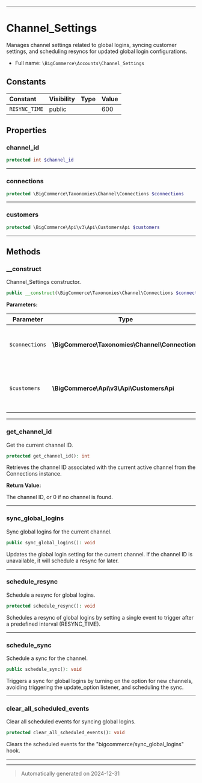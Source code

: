 ***

# Channel_Settings

Manages channel settings related to global logins, syncing customer settings,
and scheduling resyncs for updated global login configurations.



* Full name: `\BigCommerce\Accounts\Channel_Settings`


## Constants

| Constant | Visibility | Type | Value |
|:---------|:-----------|:-----|:------|
|`RESYNC_TIME`|public| |600|

## Properties


### channel_id



```php
protected int $channel_id
```







***

### connections



```php
protected \BigCommerce\Taxonomies\Channel\Connections $connections
```







***

### customers



```php
protected \BigCommerce\Api\v3\Api\CustomersApi $customers
```







***

## Methods


### __construct

Channel_Settings constructor.

```php
public __construct(\BigCommerce\Taxonomies\Channel\Connections $connections, \BigCommerce\Api\v3\Api\CustomersApi $customers): mixed
```








**Parameters:**

| Parameter | Type | Description |
|-----------|------|-------------|
| `$connections` | **\BigCommerce\Taxonomies\Channel\Connections** | The Connections instance for managing channels. |
| `$customers` | **\BigCommerce\Api\v3\Api\CustomersApi** | The Customers API instance for updating customer settings. |





***

### get_channel_id

Get the current channel ID.

```php
protected get_channel_id(): int
```

Retrieves the channel ID associated with the current active channel from the Connections instance.







**Return Value:**

The channel ID, or 0 if no channel is found.




***

### sync_global_logins

Sync global logins for the current channel.

```php
public sync_global_logins(): void
```

Updates the global login setting for the current channel. If the channel ID is unavailable,
it will schedule a resync for later.










***

### schedule_resync

Schedule a resync for global logins.

```php
protected schedule_resync(): void
```

Schedules a resync of global logins by setting a single event to trigger
after a predefined interval (RESYNC_TIME).










***

### schedule_sync

Schedule a sync for the channel.

```php
public schedule_sync(): void
```

Triggers a sync for global logins by turning on the option for new channels,
avoiding triggering the update_option listener, and scheduling the sync.










***

### clear_all_scheduled_events

Clear all scheduled events for syncing global logins.

```php
protected clear_all_scheduled_events(): void
```

Clears the scheduled events for the "bigcommerce/sync_global_logins" hook.










***


***
> Automatically generated on 2024-12-31
